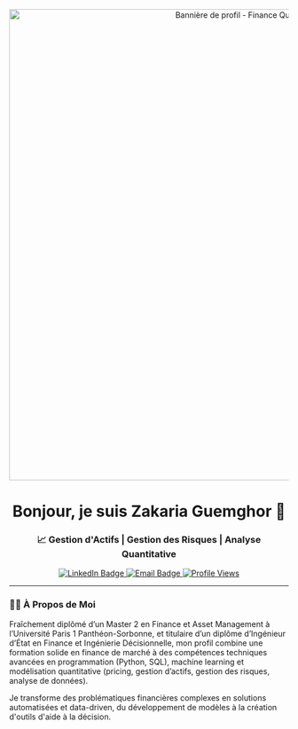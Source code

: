 <!-- Bloc centré pour les images et le titre -->
<div align="center">

  <!-- ================================================================================================================== -->
<!-- 1. VOTRE BANNIÈRE PERSONNALISÉE -->
<div align="center">
    <a href="https://www.linkedin.com/in/zakariaguemghor/">
    <img src="https://i.imgur.com/7MuUFtI.jpeg" alt="Bannière de profil - Finance Quantitative" width="850px">
  </a>
  <br>
</div>
  <!-- ================================================================================================================== -->
  <!-- 2. VOTRE TITRE PRINCIPAL -->
  <h1>
    Bonjour, je suis Zakaria Guemghor 👋
  </h1>

  <!-- ================================================================================================================== -->
  <!-- 3. VOTRE SOUS-TITRE AVEC VOS DOMAINES D'EXPERTISE -->
  <h3>
    📈 Gestion d'Actifs | Gestion des Risques | Analyse Quantitative
  </h3>

  <!-- ================================================================================================================== -->
  <!-- 4. VOS BADGES SOCIAUX ET STATISTIQUES -->
  <!-- LinkedIn Badge -->
  <a href="https://www.linkedin.com/in/zakariaguemghor/">
    <img src="https://img.shields.io/badge/LinkedIn-0077B5?style=for-the-badge&logo=linkedin&logoColor=white" alt="LinkedIn Badge"/>
  </a>
  <!-- Email Badge -->
  <a href="mailto:zakaria.guemghor@gmail.com">
    <img src="https://img.shields.io/badge/Email-D14836?style=for-the-badge&logo=gmail&logoColor=white" alt="Email Badge"/>
  </a>
  <!-- Compteur de Vues -->
  <a href="https://github.com/ZakariaGuemghor">
    <img src="https://komarev.com/ghpvc/?username=ZakariaGuemghor&style=for-the-badge&color=0066CC" alt="Profile Views"/>
  </a>
  
</div>

<!-- ================================================================================================================== -->
<!-- Ligne de séparation -->
---

<!-- Le reste de votre README commence ici -->
### 👨‍💻 À Propos de Moi
Fraîchement diplômé d’un Master 2 en Finance et Asset Management à l’Université Paris 1 Panthéon-Sorbonne, et titulaire d’un diplôme d’Ingénieur d’État en Finance et Ingénierie Décisionnelle, mon profil combine une formation solide en finance de marché à des compétences techniques avancées en programmation (Python, SQL), machine learning et modélisation quantitative (pricing, gestion d’actifs, gestion des risques, analyse de données).

Je transforme des problématiques financières complexes en solutions automatisées et data-driven, du développement de modèles à la création d'outils d'aide à la décision.
